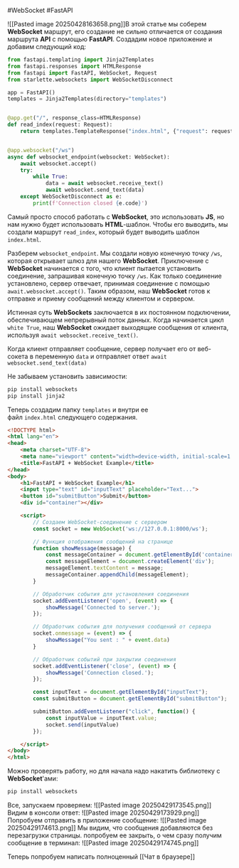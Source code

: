#WebSocket #FastAPI 

![[Pasted image 20250428163658.png]]В этой статье мы соберем **WebSocket** маршрут, его создание не сильно отличается от создания маршрута **API** с помощью **FastAPI**. Создадим новое приложение и добавим следующий код:
```python
from fastapi.templating import Jinja2Templates
from fastapi.responses import HTMLResponse
from fastapi import FastAPI, WebSocket, Request
from starlette.websockets import WebSocketDisconnect

app = FastAPI()
templates = Jinja2Templates(directory="templates")


@app.get("/", response_class=HTMLResponse)
def read_index(request: Request):
    return templates.TemplateResponse("index.html", {"request": request})


@app.websocket("/ws")
async def websocket_endpoint(websocket: WebSocket):
    await websocket.accept()
    try:
        while True:
            data = await websocket.receive_text()
            await websocket.send_text(data)
    except WebSocketDisconnect as e:
        print(f'Connection closed {e.code}')
```
Самый просто способ работать с **WebSocket**, это использовать **JS**, но нам нужно будет использовать **HTML**-шаблон. Чтобы его выводить, мы создали маршрут `read_index`, который будет выводить шаблон `index.html`.

Разберем `websocket_endpoint`. Мы создали новую конечную точку `/ws`, которая открывает шлюз для нашего **WebSocket**. Приключение с **WebSocket** начинается с того, что клиент пытается установить соединение, запрашивая конечную точку `/ws`. Как только соединение установлено, сервер отвечает, принимая соединение с помощью `await.websocket.accept()`. Таким образом, наш **WebSocket** готов к отправке и приему сообщений между клиентом и сервером.

Истинная суть **WebSockets** заключается в их постоянном подключении, обеспечивающем непрерывный поток данных. Когда начинается цикл `white True`, наш **WebSocket** ожидает выходящие сообщения от клиента, используя `await websocket.receive_text()`.

Когда клиент отправляет сообщение, сервер получает его от веб-сокета в переменную `data` и отправляет ответ `await websocket.send_text(data)`

Не забываем установить зависимости:
```PowerShell
pip install websockets
pip install jinja2
```

Теперь создадим папку `templates` и внутри ее файл `index.html` следующего содержания.
```html
<!DOCTYPE html>
<html lang="en">
<head>
    <meta charset="UTF-8">
    <meta name="viewport" content="width=device-width, initial-scale=1.0">
    <title>FastAPI + WebSocket Example</title>
</head>
<body>
    <h1>FastAPI + WebSocket Example</h1>
    <input type="text" id="inputText" placeholder="Text...">
    <button id="submitButton">Submit</button>
    <div id="container"></div>

    <script>
        // Создаем WebSocket-соединение с сервером
        const socket = new WebSocket('ws://127.0.0.1:8000/ws');

        // Функция отображения сообщений на странице
        function showMessage(message) {
            const messageContainer = document.getElementById('container');
            const messageElement = document.createElement('div');
            messageElement.textContent = message;
            messageContainer.appendChild(messageElement);
        }

        // Обработчик события для установления соединения
        socket.addEventListener('open', (event) => {
            showMessage('Connected to server.');
        });

        // Обработчик события для получения сообщений от сервера
        socket.onmessage = (event) => {
            showMessage("You sent : " + event.data)
        }

        // Обработчик событий при закрытии соединения
        socket.addEventListener('close', (event) => {
            showMessage('Connection closed.');
        });

        const inputText = document.getElementById("inputText");
        const submitButton = document.getElementById("submitButton");

        submitButton.addEventListener("click", function() {
            const inputValue = inputText.value;
            socket.send(inputValue)
        });

    </script>
</body>
</html>
```
Можно проверять работу, но для начала надо накатить библиотеку с **WebSocket**'ами:
```PowerShell
pip install websockets
```
Все, запускаем проверяем:
![[Pasted image 20250429173545.png]]
Видим в консоли ответ:
![[Pasted image 20250429173929.png]]
Попробуем отправить в приложение сообщение:
![[Pasted image 20250429174613.png]]
Мы видим, что сообщения добавляются без перезагрузки страницы. попробуем ее закрыть, о чем сразу получим сообщение в терминал:
![[Pasted image 20250429174745.png]]

Теперь попробуем написать полноценный [[Чат в браузере]]